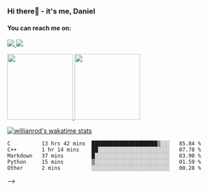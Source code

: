 ### Hi there👋 - it's me, Daniel
#### You can reach me on:
<a href="https://www.linkedin.com/in/daniel-pepuho/" /><img src="https://img.shields.io/badge/LinkedIn-0077B5?style=for-the-badge&logo=linkedin&logoColor=white&  hide_border=true&style=flat"  />
 <a href="https://dev.to/danielcristho" /><img src="https://img.shields.io/badge/dev.to-0A0A0A?style=for-the-badge&logo=dev.to&logoColor=white&hide_border=true&style=flat"/> 
 
 <div>
  <img height="150" src="https://github-readme-stats.vercel.app/api/top-langs/?username=danielcristho&layout=compact&theme=tokyonight&hide=php,blade,c, tex,c%2B%2B, javascript&langs_count=6&hide_border=true"/>
 <img height="150" src="https://github-readme-stats.vercel.app/api?username=danielcristho&theme=tokyonight&show_icons=true&hide_border=true"/>
 </div>
 
 [![willianrod's wakatime stats](https://github-readme-stats.vercel.app/api/wakatime?username=willianrod)](https://github.com/anuraghazra/github-readme-stats)

<!-- ### Coding Stats
<!--START_SECTION:waka-->

```text
C          13 hrs 42 mins  █████████████████████▒░░░   85.84 %
C++        1 hr 14 mins    ██░░░░░░░░░░░░░░░░░░░░░░░   07.78 %
Markdown   37 mins         █░░░░░░░░░░░░░░░░░░░░░░░░   03.90 %
Python     15 mins         ▒░░░░░░░░░░░░░░░░░░░░░░░░   01.59 %
Other      2 mins          ░░░░░░░░░░░░░░░░░░░░░░░░░   00.28 %
```

<!--END_SECTION:waka--> -->
 
 
 
 
<!--  [![Daniel's wakatime stats](https://github-readme-stats.vercel.app/api/wakatime?username=danielcristho&theme=tokyonight&hide_border=true)](https://github.com/danielcristho/danielcristho) -->

<!--   [![wakatime](https://wakatime.com/badge/user/e7f380cc-1fda-4868-84f9-cd5b516d7cb9.svg)](https://wakatime.com/@e7f380cc-1fda-4868-84f9-cd5b516d7cb9)
 -->
 
 
 
 
 
 
 
 
 
 
 
 
 
 
 
 
 
 
 
 
 
 
 
 
 
 
 
 
 
 
 
 
 
 
 
 
 
 
 
 
 
 
 
 
 
 
 
 
 
 
 
<!--  <a href="https://wakatime.com/@e7f380cc-1fda-4868-84f9-cd5b516d7cb9"><img src="https://wakatime.com/badge/user/e7f380cc-1fda-4868-84f9-cd5b516d7cb9.svg" alt="Total time coded since Feb 20 2022"/a height="49"> -->
<!--   <img height="150" src="https://github-readme-stats.vercel.app/api/wakatime?username=danielcristho&layout=compact&theme=tokyonight&langs_count=4&hide_border=true" /> -->

<!-- | <a href="https://github.com/danielcristho/github-readme-stats"><img align="center" src="https://github-readme-stats.vercel.app/api?username=danielcristho&show_icons=true&include_all_commits=true&theme=tokyonight&hide_border=true" alt="Daniel's github stats" /></a> | <a href="https://github.com/danielcristho/github-readme-stats"><img align="center" src="https://github-readme-stats.vercel.app/api/top-langs/?username=danielcristho&layout=compact&theme=tokyonight&hide_border=true&hide=tex,blade,php" /></a> | <img align="center" src="https://github-readme-stats.vercel.app/api/wakatime?username=danielcristho&theme=tokyonight&hide_border=true&layout=compact&langs_count=4" />
< | ------------- | ------------- |
 
<!-- <div>
<a href="https://github.com/danielcristho/github-readme-stats">
<img align="center" src="https://github-readme-stats.vercel.app/api?username=danielcristho&show_icons=true&include_all_commits=true&theme=tokyonight&hide_border=true" alt="Daniel's github stats" /></a> <a href="https://github.com/danielcristho/github-readme-stats">
<img align="center" src="https://github-readme-stats.vercel.app/api/top-langs/?username=danielcristho&layout=compact&theme=tokyonight&hide_border=true&hide=tex,blade,php"/>
<!-- <a href="https://wakatime.com/@e7f380cc-1fda-4868-84f9-cd5b516d7cb9"><img src="https://wakatime.com/badge/user/e7f380cc-1fda-4868-84f9-cd5b516d7cb9.svg" alt="Total time coded since Feb 20 2022" /></a> -->

